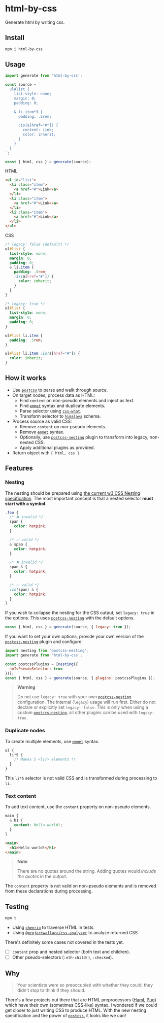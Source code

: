 # html-by-css

Generate html by writing css.

## Install

```sh
npm i html-by-css
```


## Usage

```js
import generate from 'html-by-css';

const source = `
  ul#list {
    list-style: none;
    margin: 0;
    padding: 0;

    & li.item*3 {
      padding: .5rem;

      :is(a[href="#"]) {
        content: Link;
        color: inherit;
      }
    }
  }
`;

const { html, css } = generate(source);
```

HTML
```html
<ul id="list">
  <li class="item">
    <a href="#">Link</a>
  </li>
  <li class="item">
    <a href="#">Link</a>
  </li>
  <li class="item">
    <a href="#">Link</a>
  </li>
</ul>
```
CSS
```css
/* legacy: false (default) */
ul#list {
  list-style: none;
  margin: 0;
  padding: 0;
  & li.item {
    padding: .5rem;
    :is(a[href="#"]) {
      color: inherit;
    }
  }
}

/* legacy: true */
ul#list {
  list-style: none;
  margin: 0;
  padding: 0;
}

ul#list li.item {
  padding: .5rem;
}

ul#list li.item :is(a[href="#"]) {
  color: inherit;
}
```

## How it works

- Use [`postcss`] to parse and walk through source.
- On target nodes, process data as HTML:
  - Find `content` on non-pseudo elements and inject as text.
  - Find [`emmet`] syntax and duplicate elements.
  - Parse selector using [`css-what`].
  - Transform selector to [`himalaya`] schema.
- Process source as valid CSS:
  - Remove `content` on non-pseudo elements.
  - Remove [`emmet`] syntax.
  - Optionally, use [`postcss-nesting`] plugin to transform into legacy, non-nested CSS.
  - Apply additional plugins as provided.
- Return object with `{ html, css }`.

## Features

### Nesting
The nesting should be prepared using [the current w3 CSS Nesting specification](https://www.w3.org/TR/css-nesting-1/). The most important concept is that a nested selector **must start with a symbol**.

```css
.foo {
  /* ❌ invalid */
  span {
    color: hotpink;
  }

  /* ✅ valid */
  & span {
    color: hotpink;
  }

  /* ❌ invalid */
  span & {
    color: hotpink;
  }

  /* ✅ valid */
  :is(span) & {
    color: hotpink;
  }
}	
```

If you wish to collapse the nesting for the CSS output, set `legacy: true` in the options. This uses [`postcss-nesting`] with the default options.

```js
const { html, css } = generate(source, { legacy: true });
```

If you want to set your own options, provide your own version of the [`postcss-nesting`] plugin and configure.

```js
import nesting from 'postcss-nesting';
import generate from 'html-by-css';

const postcssPlugins = [nesting({
  noIsPseudoSelector: true
})];
const { html, css } = generate(source, { plugins: postcssPlugins });
```

> **Warning**
>
> Do not use `legacy: true` with your own [`postcss-nesting`] configuration. The internal (`legacy`) usage will run first. Either do not declare or explicitly set `legacy: false`. This is only when using a custom [`postcss-nesting`], all other plugins can be used with `legacy: true`.

### Duplicate nodes

To create multiple elements, use [`emmet`] syntax.

```css
ul {
  li*5 {
    /* Makes 5 <li/> elements */
  }
}
```
This `li*5` selector is not valid CSS and is transformed during processing to `li`.
### Text content

To add text content, use the `content` property on non-pseudo elements.

```css
main {
  & h1 {
    content: Hello world!;
  }
}
```

```html
<main>
  <h1>Hello world!</h1>
</main>
```

> **Note**
>
> There are no quotes around the string. Adding quotes would _include the quotes_ in the output.

The `content` property is not valid on non-pseudo elements and is removed from these declarations during processing.

## Testing

```sh
npm t
```

- Using [`cheerio`] to traverse HTML in tests.
- Using [`@projectwallace/css-analyzer`] to analyze returned CSS.

There's definitely some cases not covered in the tests yet.

- [ ] `content` prop and nested selector (both text and children).
- [ ] Other pseudo-selectors (`:nth-child()`, `:checked`).

## Why

> Your scientists were so preoccupied with whether they could, they didn't stop to think if they should.

There's a few projects out there that are HTML preprocessors ([Haml](https://haml.info/), [Pug](https://pugjs.org/api/getting-started.html)) which have their own (sometimes CSS-like) syntax. I wondered if we could get closer to just writing CSS to produce HTML. With the new nesting specification and the power of [`postcss`], it looks like we can!

[`@projectwallace/css-analyzer`]: (https://www.npmjs.com/package/@projectwallace/css-analyzer)
[`cheerio`]: (https://www.npmjs.com/package/cheerio);
[`css-what`]: (https://www.npmjs.com/package/css-what)
[`emmet`]: (https://docs.emmet.io)
[`himalaya`]: (https://www.npmjs.com/package/himalaya)
[`postcss`]: (https://www.npmjs.com/package/postcss)
[`postcss-nesting`]: (https://www.npmjs.com/package/postcss-nesting)
